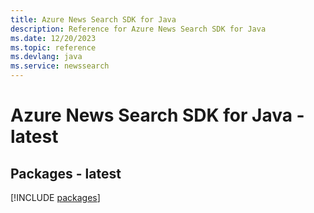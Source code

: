 ```yaml
---
title: Azure News Search SDK for Java
description: Reference for Azure News Search SDK for Java
ms.date: 12/20/2023
ms.topic: reference
ms.devlang: java
ms.service: newssearch
---
```

# Azure News Search SDK for Java - latest
## Packages - latest
[!INCLUDE [packages](news-search-index.md)]